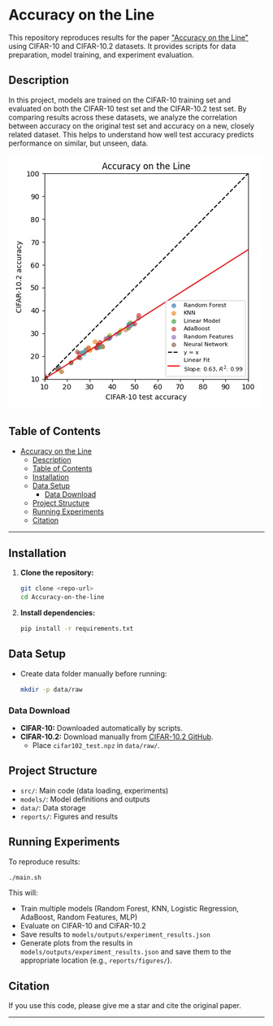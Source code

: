 # Accuracy on the Line

This repository reproduces results for the paper ["Accuracy on the Line"](https://proceedings.mlr.press/v139/miller21b/miller21b.pdf) using CIFAR-10 and CIFAR-10.2 datasets. It provides scripts for data preparation, model training, and experiment evaluation.

## Description
In this project, models are trained on the CIFAR-10 training set and evaluated on both the CIFAR-10 test set and the CIFAR-10.2 test set. By comparing results across these datasets, we analyze the correlation between accuracy on the original test set and accuracy on a new, closely related dataset. This helps to understand how well test accuracy predicts performance on similar, but unseen, data.

![Plotting results](./reports/figures/cifar_exp_plot.png)

## Table of Contents
- [Accuracy on the Line](#accuracy-on-the-line)
  - [Description](#description)
  - [Table of Contents](#table-of-contents)
  - [Installation](#installation)
  - [Data Setup](#data-setup)
    - [Data Download](#data-download)
  - [Project Structure](#project-structure)
  - [Running Experiments](#running-experiments)
  - [Citation](#citation)

---

## Installation

1. **Clone the repository:**
   ```bash
   git clone <repo-url>
   cd Accuracy-on-the-line
   ```

2. **Install dependencies:**
   ```bash
   pip install -r requirements.txt
   ```

## Data Setup

- Create data folder manually before running:
  ```bash
  mkdir -p data/raw
  ```
### Data Download

- **CIFAR-10:** Downloaded automatically by scripts.
- **CIFAR-10.2:** Download manually from [CIFAR-10.2 GitHub](https://github.com/modestyachts/cifar-10.2).
  - Place `cifar102_test.npz` in `data/raw/`.


## Project Structure

- `src/`: Main code (data loading, experiments)
- `models/`: Model definitions and outputs
- `data/`: Data storage
- `reports/`: Figures and results

## Running Experiments

To reproduce results:

```bash
./main.sh
```

This will:
- Train multiple models (Random Forest, KNN, Logistic Regression, AdaBoost, Random Features, MLP)
- Evaluate on CIFAR-10 and CIFAR-10.2
- Save results to `models/outputs/experiment_results.json`
- Generate plots from the results in `models/outputs/experiment_results.json` and save them to the appropriate location (e.g., `reports/figures/`).

## Citation

If you use this code, please give me a star and cite the original paper.

---